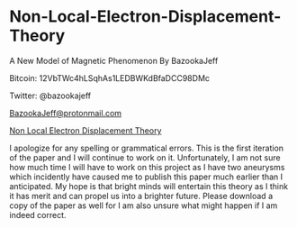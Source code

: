 # Non-Local-Electron-Displacement-Theory
A New Model of Magnetic Phenomenon
By BazookaJeff

Bitcoin: 12VbTWc4hLSqhAs1LEDBWKdBfaDCC98DMc

Twitter: @bazookajeff

BazookaJeff@protonmail.com

[Non Local Electron Displacement Theory](https://github.com/BazookaJeff/Non-Local-Electron-Displacement-Theory/blob/main/Non%20Local%20Electron%20Displacement%20Theory.pdf)

I apologize for any spelling or grammatical errors. This is the first iteration of the paper and I will continue to work on it. Unfortunately, I am not sure how much time I will have to work on this project as I have two aneurysms which incidently have caused me to publish this paper much earlier than I anticipated. My hope is that bright minds will entertain this theory as I think it has merit and can propel us into a brighter future. Please download a copy of the paper as well for I am also unsure what might happen if I am indeed correct. 
